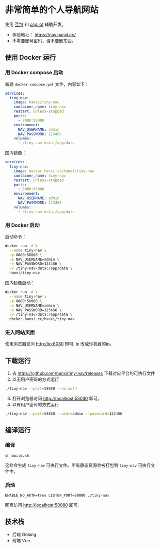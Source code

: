 # 非常简单的个人导航网站

使用 [豆包](https://www.doubao.com/) 和 [copilot](https://github.com/copilot) 辅助开发。

- 体验地址： <https://nav.hanxi.cc/>
- 不需要账号密码，请不要删东西。

## 使用 Docker 运行

### 用 Docker compose 启动

新建 `docker-compose.yml` 文件，内容如下：

```yml
services:
  tiny-nav:
    image: hanxi/tiny-nav
    container_name: tiny-nav
    restart: unless-stopped
    ports:
      - 8080:58080
    environment:
      NAV_USERNAME: admin
      NAV_PASSWORD: 123456
    volumes:
      - /tiny-nav-data:/app/data
```

国内镜像：

```yml
services:
  tiny-nav:
    image: docker.hanxi.cc/hanxi/tiny-nav
    container_name: tiny-nav
    restart: unless-stopped
    ports:
      - 8080:58080
    environment:
      NAV_USERNAME: admin
      NAV_PASSWORD: 123456
    volumes:
      - /tiny-nav-data:/app/data
```

### 用 Docker 启动

启动命令：

```bash
docker run -d \
  --name tiny-nav \
  -p 8080:58080 \
  -e NAV_USERNAME=admin \
  -e NAV_PASSWORD=123456 \
  -v /tiny-nav-data:/app/data \
  hanxi/tiny-nav
```

国内镜像启动：

```bash
docker run -d \
  --name tiny-nav \
  -p 8080:58080 \
  -e NAV_USERNAME=admin \
  -e NAV_PASSWORD=123456 \
  -v /tiny-nav-data:/app/data \
  docker.hanxi.cc/hanxi/tiny-nav
```

### 进入网站页面

使用浏览器访问 <http://ip:8080> 即可, ip 改成你机器的ip。

## 下载运行

1. 去 <https://github.com/hanxi/tiny-nav/releases> 下载对应平台的可执行文件
2. 以无用户密码的方式运行

```bash
./tiny-nav --port=58080 --no-auth
```

3. 打开浏览器访问 <http://localhost:58080> 即可。
4. 以有用户密码的方式运行

```bash
./tiny-nav --port=58080 --user=admin --password=123456
```

## 编译运行

### 编译

```
sh build.sh
```

这样会生成 `tiny-nav` 可执行文件。所有静态资源会被打包到 `tiny-nav` 可执行文件中。

### 启动

```
ENABLE_NO_AUTH=true LISTEN_PORT=58080 ./tiny-nav
```

网页访问 <http://localhost:58080> 即可。

## 技术栈

- 后端 Golang
- 前端 Vue
